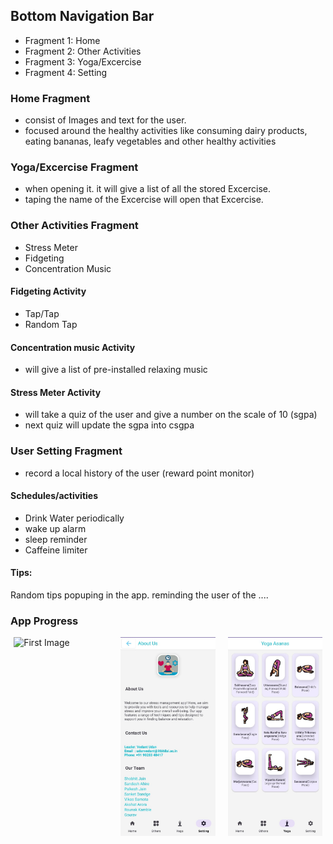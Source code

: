 ## Bottom Navigation Bar 
- Fragment 1: Home 
- Fragment 2: Other Activities
- Fragment 3: Yoga/Excercise
- Fragment 4: Setting 



### Home Fragment 
- consist of Images and text for the user. 
- focused around the healthy activities like consuming dairy products, eating bananas, leafy vegetables and other healthy activities

### Yoga/Excercise Fragment 
- when opening it. it will give a list of all the stored Excercise. 
- taping the name of the Excercise will  open that Excercise.

### Other Activities Fragment
- Stress Meter
- Fidgeting
- Concentration Music

#### Fidgeting Activity 
- Tap/Tap 
- Random Tap 

 
#### Concentration music Activity
- will give a list of pre-installed relaxing music

#### Stress Meter Activity 
- will take a quiz of the user and give a number on the scale of 10 (sgpa)
- next quiz will update the sgpa into csgpa


### User Setting Fragment 
- record a local history of the user (reward point monitor)

#### Schedules/activities
- Drink Water periodically
- wake up alarm 
- sleep reminder 
- Caffeine limiter 

#### Tips:
Random tips popuping in the app. reminding the user of the ....

### App Progress

<div style="display: flex; justify-content: center; gap: 20px;">
  <img src="./src/images/p1.jpeg" alt="First Image" style="width:30%;"/>
  <img src="./images/p2.jpeg" alt="Second Image" style="width:30%;"/>
  <img src="./images/p3.jpeg" alt="Third Image" style="width:30%;"/>
</div>

